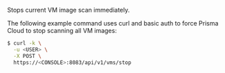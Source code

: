 Stops current VM image scan immediately.

The following example command uses curl and basic auth to force Prisma Cloud to stop scanning all VM images:

```bash
$ curl -k \
  -u <USER> \
  -X POST \
  https://<CONSOLE>:8083/api/v1/vms/stop
```
